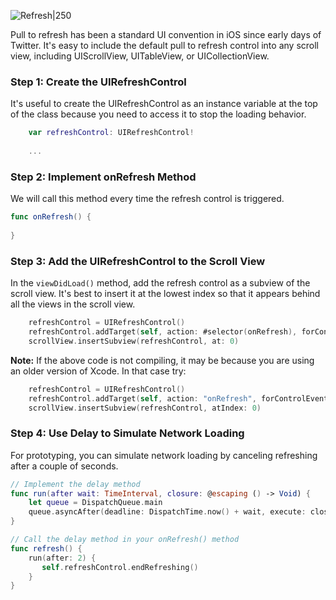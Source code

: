![Refresh|250](http://i.imgur.com/wRED0TT.gif)

Pull to refresh has been a standard UI convention in iOS since early days of Twitter. It's easy to include the default pull to refresh control into any scroll view, including UIScrollView, UITableView, or UICollectionView.

### Step 1: Create the UIRefreshControl

It's useful to create the UIRefreshControl as an instance variable at the top of the class because you need to access it to stop the loading behavior.

```swift
    var refreshControl: UIRefreshControl!
    
    ...

```

### Step 2: Implement onRefresh Method
We will call this method every time the refresh control is triggered. 

```swift
func onRefresh() {
   
}
```

### Step 3: Add the UIRefreshControl to the Scroll View

In the `viewDidLoad()` method, add the refresh control as a subview of the scroll view. It's best to insert it at the lowest index so that it appears behind all the views in the scroll view.

```swift   
    refreshControl = UIRefreshControl()
    refreshControl.addTarget(self, action: #selector(onRefresh), forControlEvents: .ValueChanged)
    scrollView.insertSubview(refreshControl, at: 0)
```

**Note:** If the above code is not compiling, it may be because you are using an older version of Xcode. In that case try:

```swift
    refreshControl = UIRefreshControl()
    refreshControl.addTarget(self, action: "onRefresh", forControlEvents: UIControlEvents.ValueChanged)
    scrollView.insertSubview(refreshControl, atIndex: 0)
```

### Step 4: Use Delay to Simulate Network Loading

For prototyping, you can simulate network loading by canceling refreshing after a couple of seconds.

```swift
// Implement the delay method
func run(after wait: TimeInterval, closure: @escaping () -> Void) {
    let queue = DispatchQueue.main
    queue.asyncAfter(deadline: DispatchTime.now() + wait, execute: closure)
}
```

```swift
// Call the delay method in your onRefresh() method
func refresh() {
    run(after: 2) { 
       self.refreshControl.endRefreshing()
    }
}
```